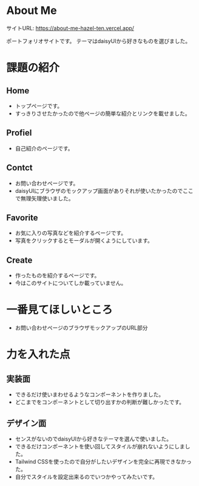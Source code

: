 # About Me 

サイトURL: https://about-me-hazel-ten.vercel.app/

ポートフォリオサイトです。
テーマはdaisyUIから好きなものを選びました。


# 課題の紹介

## Home

- トップページです。
- すっきりさせたかったので他ページの簡単な紹介とリンクを載せました。

## Profiel

- 自己紹介のページです。

## Contct

- お問い合わせページです。
- daisyUIにブラウザのモックアップ画面がありそれが使いたかったのでここで無理矢理使いました。

## Favorite

- お気に入りの写真などを紹介するページです。
- 写真をクリックするとモーダルが開くようにしています。

## Create

- 作ったものを紹介するページです。
- 今はこのサイトについてしか載っていません。

# 一番見てほしいところ

- お問い合わせページのブラウザモックアップのURL部分

# 力を入れた点

## 実装面

- できるだけ使いまわせるようなコンポーネントを作りました。
- どこまでをコンポーネントとして切り出すかの判断が難しかったです。

## デザイン面

- センスがないのでdaisyUIから好きなテーマを選んで使いました。
- できるだけコンポーネントを使い回してスタイルが崩れないようにしました。
- Tailwind CSSを使ったので自分がしたいデザインを完全に再現できなかった。
- 自分でスタイルを設定出来るのでいつかやってみたいです。
